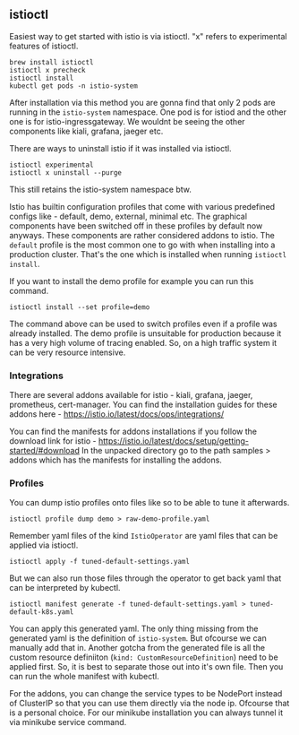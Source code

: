 ## istioctl

Easiest way to get started with istio is via istioctl.
"x" refers to experimental features of istioctl.
```
brew install istioctl
istioctl x precheck
istioctl install
kubectl get pods -n istio-system
```
After installation via this method you are gonna find that only 2 pods are running in the `istio-system` namespace.
One pod is for istiod and the other one is for istio-ingressgateway.
We wouldnt be seeing the other components like kiali, grafana, jaeger etc.

There are ways to uninstall istio if it was installed via istioctl.
```
istioctl experimental
istioctl x uninstall --purge
```
This still retains the istio-system namespace btw.

Istio has builtin configuration profiles that come with various predefined configs like - default, demo, external, minimal etc.
The graphical components have been switched off in these profiles by default now anyways.
These components are rather considered addons to istio.
The `default` profile is the most common one to go with when installing into a production cluster.
That's the one which is installed when running `istioctl install`.

If you want to install the demo profile for example you can run this command.
```
istioctl install --set profile=demo
```
The command above can be used to switch profiles even if a profile was already installed.
The demo profile is unsuitable for production because it has a very high volume of tracing enabled. So, on a
high traffic system it can be very resource intensive.


### Integrations

There are several addons available for istio - kiali, grafana, jaeger, prometheus, cert-manager.
You can find the installation guides for these addons here - https://istio.io/latest/docs/ops/integrations/

You can find the manifests for addons installations if you follow the download link for istio - https://istio.io/latest/docs/setup/getting-started/#download
In the unpacked directory go to the path samples > addons which has the manifests for installing the addons.


### Profiles

You can dump istio profiles onto files like so to be able to tune it afterwards.
```
istioctl profile dump demo > raw-demo-profile.yaml
```

Remember yaml files of the kind `IstioOperator` are yaml files that can be applied via istioctl.
```
istioctl apply -f tuned-default-settings.yaml
```
But we can also run those files through the operator to get back yaml that can be interpreted by kubectl.

```
istioctl manifest generate -f tuned-default-settings.yaml > tuned-default-k8s.yaml
```
You can apply this generated yaml.
The only thing missing from the generated yaml is the definition of `istio-system`. But ofcourse we can manually add that in.
Another gotcha from the generated file is all the custom resource definiiton (`kind: CustomResourceDefinition`) need to be applied first.
So, it is best to separate those out into it's own file. Then you can run the whole manifest with kubectl.


For the addons, you can change the service types to be NodePort instead of ClusterIP so that you can use them directly via the node ip.
Ofcourse that is a personal choice. For our minikube installation you can always tunnel it via minikube service command.

